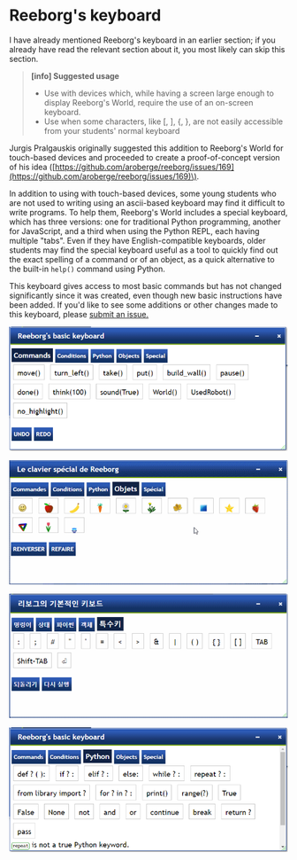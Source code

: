 # Reeborg's keyboard

I have already mentioned Reeborg's keyboard in an earlier section; if you already have read the relevant section about it, you most likely can skip this section.

> **\[info\] Suggested usage**
>
> * Use with devices which, while having a screen large enough to display Reeborg's World, require the use of an on-screen keyboard.
> * Use when some characters, like \[, \], {, }, are not easily accessible from your students' normal keyboard

Jurgis Pralgauskis originally suggested this addition to Reeborg's World for touch-based devices and proceeded to create a proof-of-concept version of his idea \([https://github.com/aroberge/reeborg/issues/169](https://github.com/aroberge/reeborg/issues/169)\).

In addition to using with touch-based devices, some young students who are not used to writing using an ascii-based keyboard may find it difficult to write programs. To help them, Reeborg's World includes a special keyboard, which has three versions: one for traditional Python programming, another for JavaScript, and a third when using the Python REPL, each having multiple "tabs". Even if they have English-compatible keyboards, older students may find the special keyboard useful as a tool to quickly find out the exact spelling of a command or of an object, as a quick alternative to the built-in `help()` command using Python.

This keyboard gives access to most basic commands but has not changed significantly since it was created, even though new basic instructions have been added. If you'd like to see some additions or other changes made to this keyboard, please [submit an issue.](https://github.com/aroberge/reeborg/issues)

![](/assets/keyboard1.png)

![](/assets/keyboard3.png)

![](/assets/keyboard4.png)

![](/assets/keyboard2.png)

